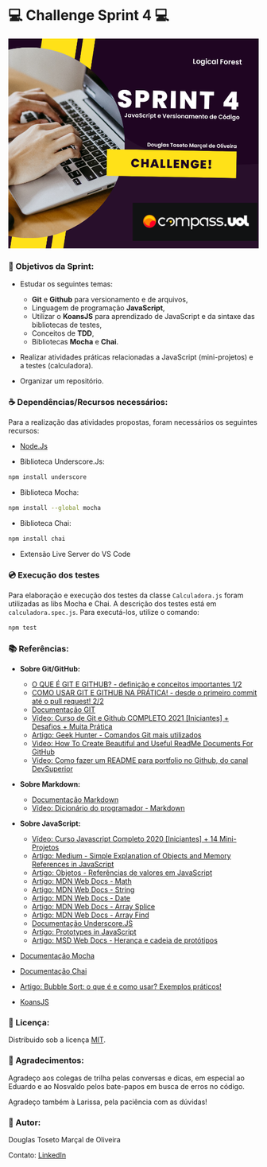  # :computer: Challenge Sprint 4 :computer:
![Template de Apresentação!](/assets/template.png)



### :rocket: Objetivos da Sprint:
- Estudar os seguintes temas:
    - **Git** e **Github** para versionamento e de arquivos,
    - Linguagem de programação **JavaScript**,
    - Utilizar o **KoansJS** para aprendizado de JavaScript e da sintaxe das bibliotecas de testes,
    - Conceitos de **TDD**,
    - Bibliotecas **Mocha** e **Chai**.

- Realizar atividades práticas relacionadas a JavaScript (mini-projetos) e a testes (calculadora).
- Organizar um repositório.



### :coffee: Dependências/Recursos necessários:
Para a realização das atividades propostas, foram necessários os seguintes recursos:

- [Node.Js](https://nodejs.org/en/)

- Biblioteca Underscore.Js:
```bash
npm install underscore
```

- Biblioteca Mocha:
```bash
npm install --global mocha
```

- Biblioteca Chai:
```bash
npm install chai
```
- Extensão Live Server do VS Code



### :cd: Execução dos testes
Para elaboração e execução dos testes da classe `Calculadora.js` foram utilizadas as libs Mocha e Chai. A descrição dos testes está em `calculadora.spec.js`. Para executá-los, utilize o comando:
```bash
npm test
```



### :books: Referências:
- **Sobre Git/GitHub:**
    - [O QUE É GIT E GITHUB? - definição e conceitos importantes 1/2](https://youtu.be/DqTITcMq68k "Vídeo da Rafaela Ballerini sobre Git/GitHub")
    - [COMO USAR GIT E GITHUB NA PRÁTICA! - desde o primeiro commit até o pull request! 2/2](https://youtu.be/UBAX-13g8OM "Vídeo da Rafaela Ballerini sobre Git/GitHub:")
    - [Documentação GIT](https://git-scm.com/docs/git/pt_BR)
    - [Vídeo: Curso de Git e Github COMPLETO 2021 [Iniciantes] + Desafios + Muita Prática](https://youtu.be/kB5e-gTAl_s "Vídeo do Jhonatan, do canal DevAprender, sobre GIT")
    - [Artigo: Geek Hunter - Comandos Git mais utilizados](https://blog.geekhunter.com.br/comandos-git-mais-utilizados/)
    - [Video: How To Create Beautiful and Useful ReadMe Documents For GitHub](https://youtu.be/a8CwpGARAsQ)
    - [Vídeo: Como fazer um README para portfolio no Github, do canal DevSuperior](https://youtu.be/jIa8R69pKh8)


- **Sobre Markdown:**
    - [Documentação Markdown](https://www.markdownguide.org/cheat-sheet)
    - [Vídeo: Dicionário do programador - Markdown](https://youtu.be/gFJfyHRKaE0)


- **Sobre JavaScript:**
    - [Vídeo: Curso Javascript Completo 2020 [Iniciantes] + 14 Mini-Projetos](https://youtu.be/i6Oi-YtXnAU "Vídeo do Jhonatan, do canal DevAprender, sobre JS")
    - [Artigo: Medium - Simple Explanation of Objects and Memory References in JavaScript](https://medium.com/dev-proto/simple-explanation-of-objects-and-memory-references-in-javascript-1b2310c36c31)
    - [Artigo: Objetos - Referências de valores em JavaScript](https://blog.da2k.com.br/2017/01/25/objetos-referencias-de-valores-em-javascript/)
    - [Artigo: MDN Web Docs - Math](https://developer.mozilla.org/pt-BR/docs/Web/JavaScript/Reference/Global_Objects/Math)
    - [Artigo: MDN Web Docs - String](https://developer.mozilla.org/pt-BR/docs/Web/JavaScript/Reference/Global_Objects/String)
    - [Artigo: MDN Web Docs - Date](https://developer.mozilla.org/pt-BR/docs/Web/JavaScript/Reference/Global_Objects/Date)
    - [Artigo: MDN Web Docs - Array Splice](https://developer.mozilla.org/pt-BR/docs/Web/JavaScript/Reference/Global_Objects/Array/splice)
    - [Artigo: MDN Web Docs - Array Find](https://developer.mozilla.org/pt-BR/docs/Web/JavaScript/Reference/Global_Objects/Array/find)
    - [Documentação Underscore.JS](https://underscorejs.org)
    - [Artigo: Prototypes in JavaScript](https://betterprogramming.pub/prototypes-in-javascript-5bba2990e04b)
    - [Artigo: MSD Web Docs - Herança e cadeia de protótipos](https://developer.mozilla.org/pt-BR/docs/Web/JavaScript/Inheritance_and_the_prototype_chain)

- [Documentação Mocha](https://mochajs.org)

- [Documentação Chai](https://www.chaijs.com)

- [Artigo: Bubble Sort: o que é e como usar? Exemplos práticos!](https://blog.betrybe.com/tecnologia/bubble-sort-tudo-sobre/)
- [KoansJS](https://github.com/mrdavidlaing/javascript-koans)



### :key: Licença:
Distribuido sob a licença [MIT](LICENSE).


### :ribbon: Agradecimentos:
Agradeço aos colegas de trilha pelas conversas e dicas, em especial ao Eduardo e ao Nosvaldo pelos bate-papos em busca de erros no código.

Agradeço também à Larissa, pela paciência com as dúvidas!



### :baby: Autor:
Douglas Toseto Marçal de Oliveira

Contato: [LinkedIn](https://www.linkedin.com/in/douglas-toseto/ )